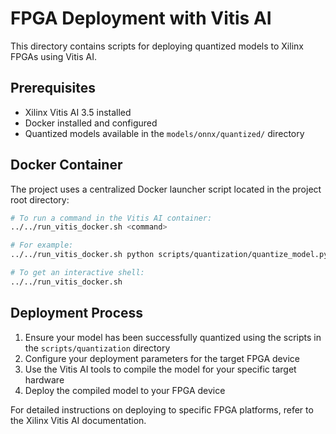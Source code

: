 # FPGA Deployment with Vitis AI

This directory contains scripts for deploying quantized models to Xilinx FPGAs using Vitis AI.

## Prerequisites

- Xilinx Vitis AI 3.5 installed
- Docker installed and configured
- Quantized models available in the `models/onnx/quantized/` directory

## Docker Container

The project uses a centralized Docker launcher script located in the project root directory:

```bash
# To run a command in the Vitis AI container:
../../run_vitis_docker.sh <command>

# For example:
../../run_vitis_docker.sh python scripts/quantization/quantize_model.py --model model.pth

# To get an interactive shell:
../../run_vitis_docker.sh
```

## Deployment Process

1. Ensure your model has been successfully quantized using the scripts in the `scripts/quantization` directory
2. Configure your deployment parameters for the target FPGA device
3. Use the Vitis AI tools to compile the model for your specific target hardware
4. Deploy the compiled model to your FPGA device

For detailed instructions on deploying to specific FPGA platforms, refer to the Xilinx Vitis AI documentation.

